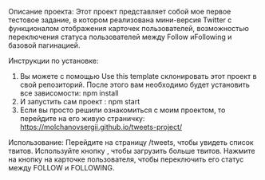 Описание проекта: Этот проект представляет собой мое первое тестовое задание, в
котором реализована мини-версия Twitter с функционалом отображения карточек
пользователей, возможностью переключения статуса пользователей между Follow
иFollowing и базовой пагинацией.

Инструкции по установке:

1. Вы можете с помощью Use this template склонировать этот проект в свой
   репозиторий. После этого вам необходимо будет установить все зависомости: npm
   install
2. И запустить сам проект : npm start
3. Если вы просто решили ознакомиться с моим проектом, то перейдите на его живую
   страничку: https://molchanovsergii.github.io/tweets-project/

Использование: Перейдите на страницу /tweets, чтобы увидеть список твитов.
Используйте кнопку <LOAD MORE>, чтобы загрузить больше твитов. Нажмите на кнопку
на карточке пользователя, чтобы переключить его статус между FOLLOW и FOLLOWING.
